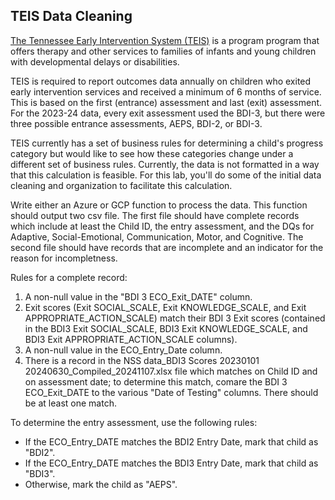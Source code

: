 ## TEIS Data Cleaning

[The Tennessee Early Intervention System (TEIS)](https://www.tn.gov/disability-and-aging/disability-aging-programs/teis.html) is a program program that offers therapy and other services to families of infants and young children with developmental delays or disabilities. 

TEIS is required to report outcomes data annually on children who exited early intervention services and received a minimum of 6 months of service. This is based on the first (entrance) assessment and last (exit) assessment. For the 2023-24 data, every exit assessment used the BDI-3, but there were three possible entrance assessments, AEPS, BDI-2, or BDI-3.

TEIS currently has a set of business rules for determining a child's progress category but would like to see how these categories change under a different set of business rules. Currently, the data is not formatted in a way that this calculation is feasible. For this lab, you'll do some of the initial data cleaning and organization to facilitate this calculation. 

Write either an Azure or GCP function to process the data. This function should output two csv file. The first file should have complete records which include at least the Child ID, the entry assessment, and the DQs for Adaptive, Social-Emotional, Communication, Motor, and Cognitive. The second file should have records that are incomplete and an indicator for the reason for incompletness.

Rules for a complete record:
  1. A non-null value in the "BDI 3 ECO_Exit_DATE" column. 
  2. Exit scores (Exit SOCIAL_SCALE, Exit KNOWLEDGE_SCALE, and Exit APPROPRIATE_ACTION_SCALE) match their BDI 3 Exit scores (contained in the BDI3 Exit SOCIAL_SCALE, BDI3 Exit KNOWLEDGE_SCALE, and BDI3 Exit APPROPRIATE_ACTION_SCALE columns).
  3. A non-null value in the ECO_Entry_Date column. 
  4. There is a record in the NSS data_BDI3 Scores 20230101 20240630_Compiled_20241107.xlsx file which matches on Child ID and on assessment date; to determine this match, comare the BDI 3 ECO_Exit_DATE to the various "Date of Testing" columns. There should be at least one match. 

To determine the entry assessment, use the following rules:  
  - If the ECO_Entry_DATE matches the BDI2 Entry Date, mark that child as "BDI2".  
  - If the ECO_Entry_DATE matches the BDI3 Entry Date, mark that child as "BDI3".  
  - Otherwise, mark the child as "AEPS".  
